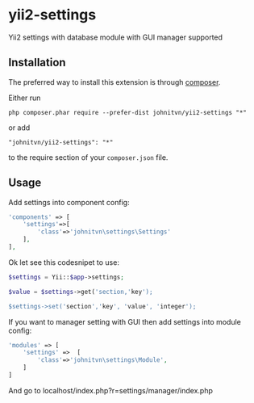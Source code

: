 yii2-settings
=============
Yii2 settings with database module with GUI manager supported

Installation
------------

The preferred way to install this extension is through [composer](http://getcomposer.org/download/).

Either run

```
php composer.phar require --prefer-dist johnitvn/yii2-settings "*"
```

or add

```
"johnitvn/yii2-settings": "*"
```

to the require section of your `composer.json` file.


Usage
-----

Add settings into component config: 

````php
'components' => [        
    'settings'=>[
        'class'=>'johnitvn\settings\Settings'
    ],
],
````

Ok let see this codesnipet to use:

````php
$settings = Yii::$app->settings;

$value = $settings->get('section,'key');

$settings->set('section','key', 'value', 'integer');

````

If you want to manager setting with GUI then add settings into module config:
````php
'modules' => [
    'settings' =>  [
        'class'=>'johnitvn\settings\Module',
    ]       
]
````

And go to localhost/index.php?r=settings/manager/index.php
